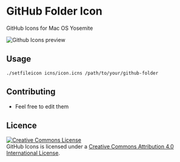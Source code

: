 GitHub Folder Icon
===========

GitHub Icons for Mac OS Yosemite

![Github Icons preview](https://github.com/gregoryzuckerman/githubicons/blob/master/png/GitHub-Folder-Icon.png "Github Icons preview")

Usage
-----
    ./setfileicon icns/icon.icns /path/to/your/github-folder
    
Contributing
-----

- Feel free to edit them


Licence
-----

<a rel="license" href="http://creativecommons.org/licenses/by/4.0/"><img alt="Creative Commons License" style="border-width:0" src="http://i.creativecommons.org/l/by/4.0/80x15.png" /></a><br /><span xmlns:dct="http://purl.org/dc/terms/" property="dct:title">GitHub Icons</span> is licensed under a <a rel="license" href="http://creativecommons.org/licenses/by/4.0/">Creative Commons Attribution 4.0 International License</a>.
